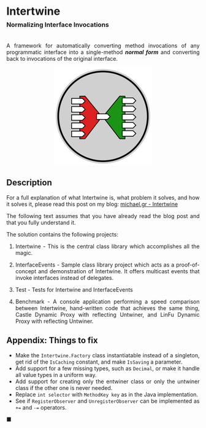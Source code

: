 ﻿# Intertwine<br/><sup><sup><sub>Normalizing Interface Invocations</sup></sup></sub>

<div style="text-align: justify">

A framework for automatically converting method invocations of any programmatic interface into a single-method _**normal form**_ and converting back to invocations of the original interface.

<p align="center">
<img title="The Intertwine logo, created by Mike Nakis" src="intertwine-logo.svg" width="256"/>
</p>

## Description

For a full explanation of what Intertwine is, what problem it solves, and how it solves it, please read this post on my blog: [michael.gr - Intertwine](https://blog.michael.gr/2022/12/intertwine.html)

The following text assumes that you have already read the blog post and that you fully understand it.

The solution contains the following projects:

1. Intertwine - This is the central class library which accomplishes all the magic.

2. InterfaceEvents - Sample class library project which acts as a proof-of-concept and demonstration of Intertwine.  It offers multicast events that invoke interfaces instead of delegates.

3. Test - Tests for Intertwine and InterfaceEvents

4. Benchmark - A console application performing a speed comparison between Intertwine, hand-written code that achieves the same thing, Castle Dynamic Proxy with reflecting Untwiner, and LinFu Dynamic Proxy with reflecting Untwiner.

## Appendix: Things to fix

- Make the `Intertwine.Factory` class instantiatable instead of a singleton, get rid of the `IsCaching` constant, and make `IsSaving` a parameter.
- Add support for a few missing types, such as `Decimal`, or make it handle all value types in a uniform way.
- Add support for creating only the entwiner class or only the untwiner class if the other one is never needed.
- Replace `int selector` with `MethodKey key` as in the Java implementation.
- See if `RegisterObserver` and `UnregisterObserver` can be implemented as `+=` and `-=` operators.

■
</div>
